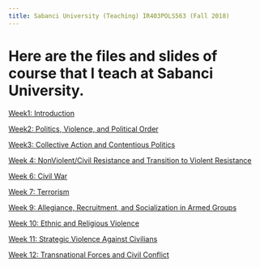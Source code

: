 ```yaml
---
title: Sabanci University (Teaching) IR403POLS563 (Fall 2018)
---
```


Here are the files and slides of course that I teach at Sabanci University.
=====


[Week1: Introduction](https://www.dropbox.com/s/c0yk9o9awlvpfgj/SU_IR_403POLS_563_Week1.pdf?dl=1)

[Week2: Politics, Violence, and Political Order](https://www.dropbox.com/s/ksirp0pjx55fpfm/SU_IR_403POLS_563_Week2.pdf?dl=1)


[Week3: Collective Action and Contentious Politics](https://www.dropbox.com/s/qrd4yjiwv9u4soa/SU_IR_403POLS_563_Week3.pdf?dl=1)

[Week 4:  NonViolent/Civil Resistance and Transition to Violent Resistance](https://www.dropbox.com/s/1ncqtwpqhqogyhp/SU_IR_403POLS_563_Week4.pdf?dl=1)

[Week 6: Civil War](https://www.dropbox.com/s/11kioolo5r9veud/SU_IR_403POLS_563_Week6.pdf?dl=1)

[Week 7: Terrorism](https://www.dropbox.com/s/fc055skgb8vjh7g/SU_IR_403POLS_563_Week7.pdf?dl=1)

[Week 9:  Allegiance, Recruitment, and Socialization in Armed Groups](https://www.dropbox.com/s/zwhmgddq0x8dt9i/SU_IR_403POLS_563_Week9.pdf?dl=1)

[Week 10:  Ethnic and Religious Violence](https://www.dropbox.com/s/io3lsdkq4wm0e95/SU_IR_403POLS_563_Week10.pdf?dl=1)


[Week 11: Strategic Violence Against Civilians](https://www.dropbox.com/s/gtxo5fb8z2hp724/SU_IR_403POLS_563_Week11.pdf?dl=1)


[Week 12: Transnational Forces and Civil Conflict](
https://www.dropbox.com/s/xsd4nk7bi9d45je/SU_IR_403POLS_563_Week12.pdf?dl=1)

